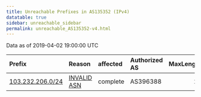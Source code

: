 ```yaml
---
title: Unreachable Prefixes in AS135352 (IPv4)
datatable: true
sidebar: unreachable_sidebar
permalink: unreachable_AS135352-v4.html
---
```


Data as of 2019-04-02 19:00:00 UTC


<div class="datatable-begin"></div>

| Prefix                                                     | Reason                                                                                                   | affected   | Authorized AS   |   MaxLength | Anchor                           |   unreachable /24s |
|:-----------------------------------------------------------|:---------------------------------------------------------------------------------------------------------|:-----------|:----------------|------------:|:---------------------------------|-------------------:|
| [103.232.206.0/24](https://stat.ripe.net/103.232.206.0/24) | [INVALID ASN](https://rpki-validator.ripe.net/announcement-preview?asn=AS135352&prefix=103.232.206.0/24) | complete   | AS396388        |          24 | [ARIN](unreachable_ARIN-v4.html) |                  1 |

<div class="datatable-end"></div>